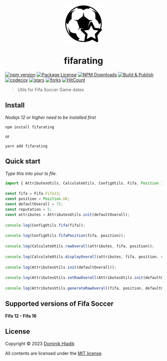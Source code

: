 <p align="center">
  <a href="https://github.com/Celtian/fifarating" target="blank"><img src="assets/logo.svg?sanitize=true" alt="" width="120"></a>
  <h1 align="center">fifarating</h1>
</p>

[![npm version](https://badge.fury.io/js/fifarating.svg)](https://badge.fury.io/js/fifarating)
[![Package License](https://img.shields.io/npm/l/fifarating.svg)](https://www.npmjs.com/fifarating)
[![NPM Downloads](https://img.shields.io/npm/dm/fifarating.svg)](https://www.npmjs.com/fifarating)
[![Build & Publish](https://github.com/celtian/fifarating/workflows/Build%20&%20Publish/badge.svg)](https://github.com/celtian/fifarating/actions)
[![codecov](https://codecov.io/gh/Celtian/fifatables/branch/master/graph/badge.svg?token=1IRUKIKM0D)](https://codecov.io/gh/celtian/fifarating/)
[![stars](https://badgen.net/github/stars/celtian/fifarating)](https://github.com/celtian/fifarating/)
[![forks](https://badgen.net/github/forks/celtian/fifarating)](https://github.com/celtian/fifarating/)
[![HitCount](http://hits.dwyl.com/celtian/fifarating.svg)](http://hits.dwyl.com/celtian/fifarating)

> Utils for Fifa Soccer Game dates

## Install

_Nodejs 12 or higher need to be installed first_

```terminal
npm install fifarating
```

or

```terminal
yarn add fifarating
```

## Quick start

_Type this into your ts file._

```typescript
import { AttributesUtils, CalculateUtils, ConfigUtils, Fifa, Position } from 'fifarating';

const fifa = Fifa.Fifa12;
const position = Position.GK;
const defaultOverall = 75;
const reputation = 5;
const attributes = AttributesUtils.init(defaultOverall);

console.log(ConfigUtils.fifa(fifa));

console.log(ConfigUtils.fifaPosition(fifa, position));

console.log(CalculateUtils.rawOverall(attributes, fifa, position));

console.log(CalculateUtils.displayOverall(attributes, fifa, position, reputation));

console.log(AttributesUtils.init(defaultOverall));

console.log(AttributesUtils.setRawOverall(AttributesUtils.init(defaultOverall), fifa, position, defaultOverall + 5));

console.log(AttributesUtils.generateRawOverall(fifa, position, defaultOverall));
```

## Supported versions of Fifa Soccer

**Fifa 12 - Fifa 16**

## License

Copyright &copy; 2023 [Dominik Hladik](https://github.com/Celtian)

All contents are licensed under the [MIT license].

[mit license]: LICENSE
